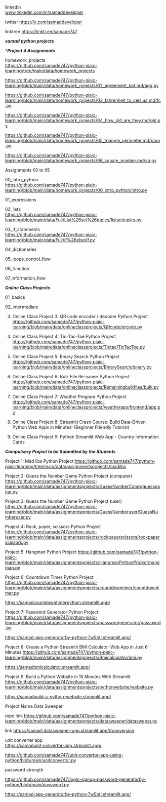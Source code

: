   
linkedin  
www.linkedin.com/in/samaddeveloper

twitter
https://x.com/samaddeveloper  

linktree
https://linktr.ee/samade747

 


    

***samad python projects***  

****Project 4 Assignments***

homework_projects   
https://github.com/samade747/python-piaic-learning/tree/main/data/homework_projects  

https://github.com/samade747/python-piaic-learning/blob/main/data/homework_projects/02_agreement_bot.md/agg.py  

https://github.com/samade747/python-piaic-learning/blob/main/data/homework_projects/03_fahrenheit_to_celsius.md/fc.py  

https://github.com/samade747/python-piaic-learning/blob/main/data/homework_projects/04_how_old_are_they.md/old.py  

https://github.com/samade747/python-piaic-learning/blob/main/data/homework_projects/05_triangle_perimeter.md/para.py  

https://github.com/samade747/python-piaic-learning/blob/main/data/homework_projects/06_square_number.md/sq.py



Assignments 00 to 05  

00_intro_python  
https://github.com/samade747/python-piaic-learning/blob/main/data/homework_projects/00_intro_python/intro.py  


01_expressions  

02_lists  
https://github.com/samade747/python-piaic-learning/blob/main/data/Full/List%26set%26tuples/listsettuples.py

03_if_statements  
https://github.com/samade747/python-piaic-learning/blob/main/data/Full/if%26else/if.py

04_dictionaries  

05_loops_control_flow  

06_function  

07_information_flow 


***Online Class Projects***

01_basics  


02_intermediate  


3) Online Class Project 3: QR code encoder / decoder Python Project
https://github.com/samade747/python-piaic-learning/blob/main/data/onlineclassprojects/QRcode/qrcode.py


5) Online Class Project 4: Tic-Tac-Toe Python Project
https://github.com/samade747/python-piaic-learning/blob/main/data/onlineclassprojects/Tictac/TicTacToe.py


7) Online Class Project 5: Binary Search Python Project 
https://github.com/samade747/python-piaic-learning/blob/main/data/onlineclassprojects/BinarySearch/binary.py


8) Online Class Project 6: Bulk File Re-namer Python Project
https://github.com/samade747/python-piaic-learning/blob/main/data/onlineclassprojects/Remainingbulkfiles/bulk.py


9) Online Class Project 7: Weather Program Python Project
https://github.com/samade747/python-piaic-learning/blob/main/data/onlineclassprojects/weatherapp/frontend/app.py


10) Online Class Project 8: Streamlit Crash Course: Build Data-Driven Python Web Apps in Minutes! (Beginner Friendly Tutorial)
 
11) Online Class Project 9: Python Streamlit Web App - Country Information Cards  


     


***Compulsory Project to be Submitted by the Students***  

Project 1: Mad libs Python Project
https://github.com/samade747/python-piaic-learning/tree/main/data/assignmentsprojects/madilbs  


Project 2: Guess the Number Game Python Project (computer)
https://github.com/samade747/python-piaic-learning/blob/main/data/assignmentsprojects/GuessNumberComp/guessgame.py  


Project 3: Guess the Number Game Python Project (user)
https://github.com/samade747/python-piaic-learning/blob/main/data/assignmentsprojects/GuessNumberuser/GuessNumberuser.py  


Project 4: Rock, paper, scissors Python Project
https://github.com/samade747/python-piaic-learning/blob/main/data/assignmentsprojects/rockpaperscissors/rockpaperscissors.py  


Project 5: Hangman Python Project
https://github.com/samade747/python-piaic-learning/blob/main/data/assignmentsprojects/HangmanPythonProject/hangman.py  


Project 6: Countdown Timer Python Project
https://github.com/samade747/python-piaic-learning/blob/main/data/assignmentsprojects/countdowntimer/countdowntimer.py  


https://samadcountdowntimerpython.streamlit.app/


Project 7: Password Generator Python Project
https://github.com/samade747/python-piaic-learning/blob/main/data/assignmentsprojects/passwordgenerator/passowrd.py  

https://samad-app-generatorby-python-7w5btl.streamlit.app/
  


Project 8: Create a Python Streamlit BMI Calculator Web App in Just 6 Minutes
https://github.com/samade747/python-piaic-learning/blob/main/data/assignmentsprojects/Bmicalculator/bmi.py  

https://samadbmicalculator.streamlit.app/


Project 9: Build a Python Website in 15 Minutes With Streamlit
https://github.com/samade747/python-piaic-learning/blob/main/data/assignmentsprojects/pythonwebsite/website.py

https://samadbuild-a-python-website.streamlit.app/
















Project Name  Data Sweeper  

repo link https://github.com/samade747/python-piaic-learning/blob/main/data/assignmentsprojects/datasweeper/datasweper.py  

link https://samad-datasweaper-app.streamlit.app/#conversion

unit converter app  
https://samadunit-convertor-app.streamlit.app/  

https://github.com/samade747/unit-convertor-app-using-python/blob/main/unitconvertor.py  


password strength  

https://github.com/samade747/login-signup-password-generatorby-python/blob/main/password.py  

https://samad-app-generatorby-python-7w5btl.streamlit.app/



   















